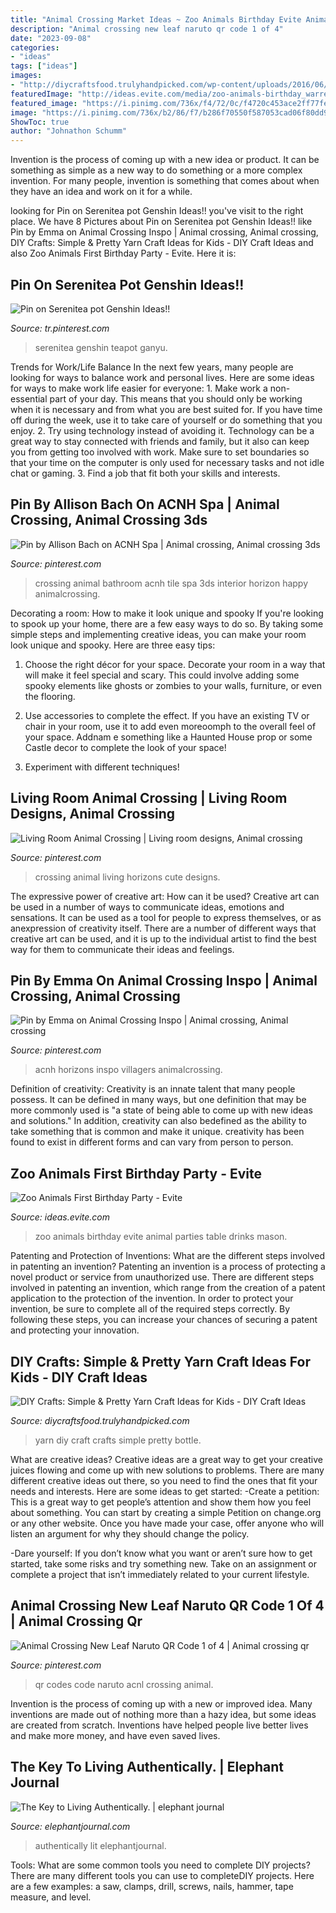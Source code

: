 ```yaml
---
title: "Animal Crossing Market Ideas ~ Zoo Animals Birthday Evite Animal Parties Table Drinks Mason"
description: "Animal crossing new leaf naruto qr code 1 of 4"
date: "2023-09-08"
categories:
- "ideas"
tags: ["ideas"]
images:
- "http://diycraftsfood.trulyhandpicked.com/wp-content/uploads/2016/06/Diy-Kids-yarn-craft_gm.jpg"
featuredImage: "http://ideas.evite.com/media/zoo-animals-birthday_warren_drinks-table_es_595.jpg"
featured_image: "https://i.pinimg.com/736x/f4/72/0c/f4720c453ace2ff77fef094493620b62.jpg"
image: "https://i.pinimg.com/736x/b2/86/f7/b286f70550f587053cad06f80dd99627.jpg"
ShowToc: true
author: "Johnathon Schumm"
---
```



Invention is the process of coming up with a new idea or product. It can be something as simple as a new way to do something or a more complex invention. For many people, invention is something that comes about when they have an idea and work on it for a while.

	

		
looking for Pin on Serenitea pot Genshin Ideas!! you've visit to the right place. We have 8 Pictures about Pin on Serenitea pot Genshin Ideas!! like Pin by Emma on Animal Crossing Inspo | Animal crossing, Animal crossing, DIY Crafts: Simple &amp; Pretty Yarn Craft Ideas for Kids - DIY Craft Ideas and also Zoo Animals First Birthday Party - Evite. Here it is:
		
    
## Pin On Serenitea Pot Genshin Ideas!!

<img loading=lazy src="https://i.pinimg.com/736x/fe/e3/9f/fee39f897a41979488ae4cd4612787d0.jpg" onerror="this.onerror=null;this.src='https://tse4.mm.bing.net/th?id=OIP.PzeNQCNEWKgKMQgeiR4mXgHaEE&amp;pid=15.1';" alt="Pin on Serenitea pot Genshin Ideas!!">

_Source: tr.pinterest.com_

>serenitea genshin teapot ganyu. 

	

Trends for Work/Life Balance
In the next few years, many people are looking for ways to balance work and personal lives. Here are some ideas for ways to make work life easier for everyone: 1. Make work a non-essential part of your day. This means that you should only be working when it is necessary and from what you are best suited for. If you have time off during the week, use it to take care of yourself or do something that you enjoy. 2. Try using technology instead of avoiding it. Technology can be a great way to stay connected with friends and family, but it also can keep you from getting too involved with work. Make sure to set boundaries so that your time on the computer is only used for necessary tasks and not idle chat or gaming. 3. Find a job that fit both your skills and interests.

    
## Pin By Allison Bach On ACNH Spa | Animal Crossing, Animal Crossing 3ds

<img loading=lazy src="https://i.pinimg.com/736x/b2/86/f7/b286f70550f587053cad06f80dd99627.jpg" onerror="this.onerror=null;this.src='https://tse4.mm.bing.net/th?id=OIP.BjHJuKc8lAjLyP6g5Bc0wwHaLH&amp;pid=15.1';" alt="Pin by Allison Bach on ACNH Spa | Animal crossing, Animal crossing 3ds">

_Source: pinterest.com_

>crossing animal bathroom acnh tile spa 3ds interior horizon happy animalcrossing. 

	

Decorating a room: How to make it look unique and spooky
If you're looking to spook up your home, there are a few easy ways to do so. By taking some simple steps and implementing creative ideas, you can make your room look unique and spooky. Here are three easy tips:
1. Choose the right décor for your space. Decorate your room in a way that will make it feel special and scary. This could involve adding some spooky elements like ghosts or zombies to your walls, furniture, or even the flooring.

2. Use accessories to complete the effect. If you have an existing TV or chair in your room, use it to add even moreoomph to the overall feel of your space. Addnam e something like a Haunted House prop or some Castle decor to complete the look of your space!

3. Experiment with different techniques!

    
## Living Room Animal Crossing | Living Room Designs, Animal Crossing

<img loading=lazy src="https://i.pinimg.com/736x/e8/7e/c5/e87ec54031b1f0457cfd953e7483381b.jpg" onerror="this.onerror=null;this.src='https://tse1.mm.bing.net/th?id=OIP.CA8xVKzw0d0OWdQnX9FI9AHaEK&amp;pid=15.1';" alt="Living Room Animal Crossing | Living room designs, Animal crossing">

_Source: pinterest.com_

>crossing animal living horizons cute designs. 

	

The expressive power of creative art: How can it be used?
Creative art can be used in a number of ways to communicate ideas, emotions and sensations. It can be used as a tool for people to express themselves, or as anexpression of creativity itself. There are a number of different ways that creative art can be used, and it is up to the individual artist to find the best way for them to communicate their ideas and feelings.

    
## Pin By Emma On Animal Crossing Inspo | Animal Crossing, Animal Crossing

<img loading=lazy src="https://i.pinimg.com/736x/f4/72/0c/f4720c453ace2ff77fef094493620b62.jpg" onerror="this.onerror=null;this.src='https://tse1.mm.bing.net/th?id=OIP.N-TU3iI4wqvAAy3n-KCsGgHaFP&amp;pid=15.1';" alt="Pin by Emma on Animal Crossing Inspo | Animal crossing, Animal crossing">

_Source: pinterest.com_

>acnh horizons inspo villagers animalcrossing. 

	

Definition of creativity:
Creativity is an innate talent that many people possess. It can be defined in many ways, but one definition that may be more commonly used is "a state of being able to come up with new ideas and solutions." In addition, creativity can also bedefined as the ability to take something that is common and make it unique. creativity has been found to exist in different forms and can vary from person to person.

    
## Zoo Animals First Birthday Party - Evite

<img loading=lazy src="http://ideas.evite.com/media/zoo-animals-birthday_warren_drinks-table_es_595.jpg" onerror="this.onerror=null;this.src='https://tse3.mm.bing.net/th?id=OIP.mejNDRwrD761uqvM3QcfHgHaLM&amp;pid=15.1';" alt="Zoo Animals First Birthday Party - Evite">

_Source: ideas.evite.com_

>zoo animals birthday evite animal parties table drinks mason. 

	

Patenting and Protection of Inventions: What are the different steps involved in patenting an invention?
Patenting an invention is a process of protecting a novel product or service from unauthorized use. There are different steps involved in patenting an invention, which range from the creation of a patent application to the protection of the invention. In order to protect your invention, be sure to complete all of the required steps correctly. By following these steps, you can increase your chances of securing a patent and protecting your innovation.

    
## DIY Crafts: Simple &amp; Pretty Yarn Craft Ideas For Kids - DIY Craft Ideas

<img loading=lazy src="http://diycraftsfood.trulyhandpicked.com/wp-content/uploads/2016/06/Diy-Kids-yarn-craft_gm.jpg" onerror="this.onerror=null;this.src='https://tse3.mm.bing.net/th?id=OIP.Jz-aaNLZA0vNNB9EML4q0wHaMj&amp;pid=15.1';" alt="DIY Crafts: Simple &amp; Pretty Yarn Craft Ideas for Kids - DIY Craft Ideas">

_Source: diycraftsfood.trulyhandpicked.com_

>yarn diy craft crafts simple pretty bottle. 

	

What are creative ideas?
Creative ideas are a great way to get your creative juices flowing and come up with new solutions to problems. There are many different creative ideas out there, so you need to find the ones that fit your needs and interests. Here are some ideas to get started: 
-Create a petition: This is a great way to get people’s attention and show them how you feel about something. You can start by creating a simple Petition on change.org or any other website. Once you have made your case, offer anyone who will listen an argument for why they should change the policy. 

-Dare yourself: If you don’t know what you want or aren’t sure how to get started, take some risks and try something new. Take on an assignment or complete a project that isn’t immediately related to your current lifestyle.

    
## Animal Crossing New Leaf Naruto QR Code 1 Of 4 | Animal Crossing Qr

<img loading=lazy src="https://i.pinimg.com/736x/f3/c8/8f/f3c88f357d6d2bde90d8c76ed9d875d2--acnl-paths-acnl-qr-codes-paths-water.jpg" onerror="this.onerror=null;this.src='https://tse2.mm.bing.net/th?id=OIP.3Wwt9vmEW12WUqlIGQ_hzAAAAA&amp;pid=15.1';" alt="Animal Crossing New Leaf Naruto QR Code 1 of 4 | Animal crossing qr">

_Source: pinterest.com_

>qr codes code naruto acnl crossing animal. 

	

Invention is the process of coming up with a new or improved idea. Many inventions are made out of nothing more than a hazy idea, but some ideas are created from scratch. Inventions have helped people live better lives and make more money, and have even saved lives.

    
## The Key To Living Authentically. | Elephant Journal

<img loading=lazy src="https://img.elephantjournal.com/wp-content/uploads/2016/04/self-artist-recreate-erase-half-girl-drawing-deviantart.jpg" onerror="this.onerror=null;this.src='https://tse3.mm.bing.net/th?id=OIP.pyDAOWGcL96gOk2El4IwxQHaJ7&amp;pid=15.1';" alt="The Key to Living Authentically. | elephant journal">

_Source: elephantjournal.com_

>authentically lit elephantjournal. 

	

Tools: What are some common tools you need to complete DIY projects?
There are many different tools you can use to completeDIY projects. Here are a few examples: a saw, clamps, drill, screws, nails, hammer, tape measure, and level.

